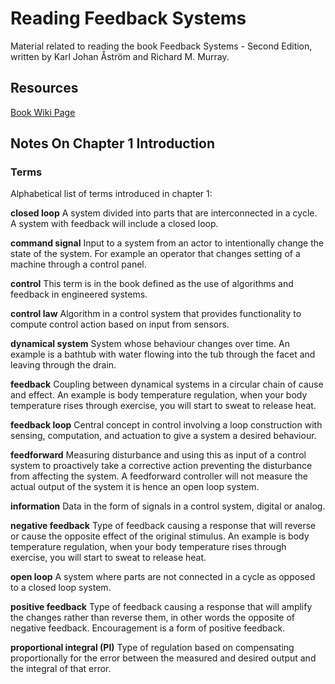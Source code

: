# Reading Feedback Systems

Material related to reading the book Feedback Systems - Second Edition, written by Karl Johan Åström and Richard M. Murray.

## Resources

[Book Wiki Page](https://fbswiki.org/wiki/index.php/Main_Page)

## Notes On Chapter 1 Introduction

### Terms

Alphabetical list of terms introduced in chapter 1:

__closed loop__ A system divided into parts that are interconnected in a cycle. A system with feedback will include a closed loop.

__command signal__ Input to a system from an actor to intentionally change the state of the system. For example an operator that changes setting of a machine through a control panel.

__control__ This term is in the book defined as the use of algorithms and feedback in engineered systems.

__control law__ Algorithm in a control system that provides functionality to compute control action based on input from sensors.

__dynamical system__ System whose behaviour changes over time. An example is a bathtub with water flowing into the tub through the facet and leaving through the drain.

__feedback__ Coupling between dynamical systems in a circular chain of cause and effect. An example is body temperature regulation, when your body temperature rises through exercise, you will start to sweat to release heat.

__feedback loop__ Central concept in control involving a loop construction with sensing, computation, and actuation to give a system a desired behaviour.

__feedforward__ Measuring disturbance and using this as input of a control system to proactively take a corrective action preventing the disturbance from affecting the system. A feedforward controller will not measure the actual output of the system it is hence an open loop system.

__information__ Data in the form of signals in a control system, digital or analog.

__negative feedback__ Type of feedback causing a response that will reverse or cause the opposite effect of the original stimulus. An example is body temperature regulation, when your body temperature rises through exercise, you will start to sweat to release heat.

__open loop__ A system where parts are not connected in a cycle as opposed to a closed loop system.

__positive feedback__ Type of feedback causing a response that will amplify the changes rather than reverse them, in other words the opposite of negative feedback. Encouragement is a form of positive feedback.

__proportional integral (PI)__ Type of regulation based on compensating proportionally for the error between the measured and desired output and the integral of that error.
